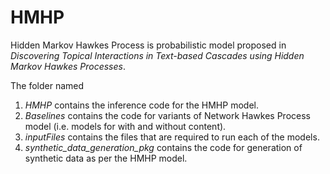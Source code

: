 # HMHP
Hidden Markov Hawkes Process is probabilistic model proposed in *Discovering Topical Interactions in Text-based Cascades using Hidden Markov Hawkes Processes*. 

The folder named 

1. *HMHP* contains the inference code for the HMHP model.
2. *Baselines* contains the code for variants of Network Hawkes Process model (i.e. models for with and without content).
3. *inputFiles* contains the files that are required to run each of the models.
4. *synthetic_data_generation_pkg* contains the code for generation of synthetic data as per the HMHP model.
